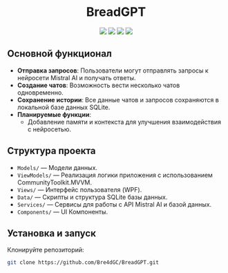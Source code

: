 <h1 align="center">BreadGPT</h1>

<p align="center">
  <img src="https://img.shields.io/badge/Language-C%23-239120?style=flat&logo=c-sharp&logoColor=white"/>
  <img src="https://img.shields.io/badge/Framework-WPF-0078D7?style=flat&logo=microsoft&logoColor=white"/>
  <img src="https://img.shields.io/badge/Database-SQLite-003B57?style=flat&logo=sqlite&logoColor=white"/>
  <img src="https://img.shields.io/badge/Model-Mistral_AI-1E88E5?style=flat&logo=ai&logoColor=white"/>
</p>

## Основной функционал

- **Отправка запросов**: Пользователи могут отправлять запросы к нейросети Mistral AI и получать ответы.
- **Создание чатов**: Возможность вести несколько чатов одновременно.
- **Сохранение истории**: Все данные чатов и запросов сохраняются в локальной базе данных SQLite.
- **Планируемые функции**: 
  - Добавление памяти и контекста для улучшения взаимодействия с нейросетью.

## Структура проекта

- `Models/` — Модели данных.
- `ViewModels/` — Реализация логики приложения с использованием CommunityToolkit.MVVM.
- `Views/` — Интерфейс пользователя (WPF).
- `Data/` — Скрипты и структура SQLite базы данных.
- `Services/` — Сервисы для работы с API Mistral AI и базой данных.
- `Components/` — UI Компоненты.

## Установка и запуск

Клонируйте репозиторий:
 
```bash
git clone https://github.com/Bre4dGC/BreadGPT.git
